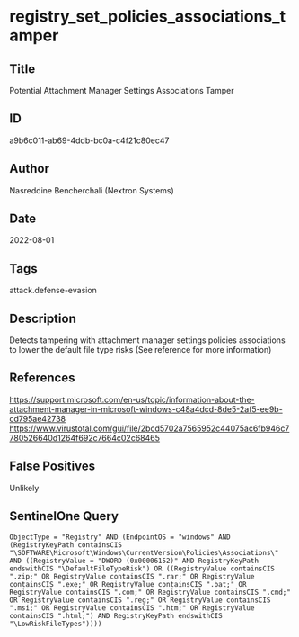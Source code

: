 # registry_set_policies_associations_tamper

## Title
Potential Attachment Manager Settings Associations Tamper

## ID
a9b6c011-ab69-4ddb-bc0a-c4f21c80ec47

## Author
Nasreddine Bencherchali (Nextron Systems)

## Date
2022-08-01

## Tags
attack.defense-evasion

## Description
Detects tampering with attachment manager settings policies associations to lower the default file type risks (See reference for more information)

## References
https://support.microsoft.com/en-us/topic/information-about-the-attachment-manager-in-microsoft-windows-c48a4dcd-8de5-2af5-ee9b-cd795ae42738
https://www.virustotal.com/gui/file/2bcd5702a7565952c44075ac6fb946c7780526640d1264f692c7664c02c68465

## False Positives
Unlikely

## SentinelOne Query
```
ObjectType = "Registry" AND (EndpointOS = "windows" AND (RegistryKeyPath containsCIS "\SOFTWARE\Microsoft\Windows\CurrentVersion\Policies\Associations\" AND ((RegistryValue = "DWORD (0x00006152)" AND RegistryKeyPath endswithCIS "\DefaultFileTypeRisk") OR ((RegistryValue containsCIS ".zip;" OR RegistryValue containsCIS ".rar;" OR RegistryValue containsCIS ".exe;" OR RegistryValue containsCIS ".bat;" OR RegistryValue containsCIS ".com;" OR RegistryValue containsCIS ".cmd;" OR RegistryValue containsCIS ".reg;" OR RegistryValue containsCIS ".msi;" OR RegistryValue containsCIS ".htm;" OR RegistryValue containsCIS ".html;") AND RegistryKeyPath endswithCIS "\LowRiskFileTypes"))))

```
